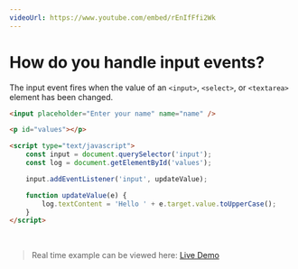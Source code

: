 ```yaml
---
videoUrl: https://www.youtube.com/embed/rEnIfFfi2Wk
---
```


# How do you handle input events?	

<v-clicks>

The input event fires when the value of an `<input>`, `<select>`, or `<textarea>` element has been changed.

```html {1-3|5,14|6|7|9|11,13|12|all}
<input placeholder="Enter your name" name="name" />

<p id="values"></p>

<script type="text/javascript">
    const input = document.querySelector('input');
    const log = document.getElementById('values');

    input.addEventListener('input', updateValue);

    function updateValue(e) {
        log.textContent = 'Hello ' + e.target.value.toUpperCase();
    }
</script>   
```

<br class="my-10"/>

> Real time example can be viewed here: <a href="/practices/A37.html" target="_blank">Live Demo</a>

</v-clicks>
